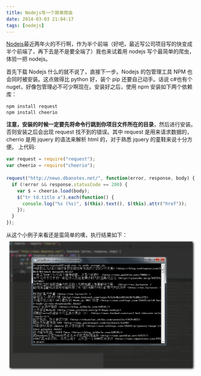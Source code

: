 ```yaml
---
title: Nodejs写一个简单爬虫
date: 2014-03-03 21:04:17
tags: [nodejs]
---
```


[Nodejs](http://nodejs.org/)最近两年火的不行啊，作为半个前端（好吧，最近写公司项目写的快变成半个前端了，再下去是不是要全端了）我也来试着用 nodejs 写个最简单的爬虫，体验一把 nodejs。

首先下载 Nodejs 什么的就不说了，直接下一步。Nodejs 的包管理工具 NPM 也会同时被安装。这点做得比 python 好，装个 pip 还要自己动手。话说 c#也有个 nuget，好像包管理必不可少啊现在。安装好之后，使用 npm 安装如下两个依赖库：

```
npm install request
npm install cheerio
```

**注意，安装的时候一定要先将命令行跳到你项目文件所在的目录**，然后进行安装。否则安装之后会出现 request 找不到的错误。其中 request 是用来请求数据的，cherrio 是用 jquery 的语法来解析 html 的，对于熟悉 jquery 的童鞋来说十分方便。
上代码:

```javascript
var request = require("request");
var cheerio = require("cheerio");

request("http://news.dbanotes.net/", function(error, response, body) {
  if (!error && response.statusCode == 200) {
    var $ = cheerio.load(body);
    $("tr td.title a").each(function() {
      console.log("%s (%s)", $(this).text(), $(this).attr("href"));
    });
  }
});
```

从这个小例子来看还是蛮简单的噢，执行结果如下：
<img src="/Images/nodejs-crawler-photo/result.png" />
